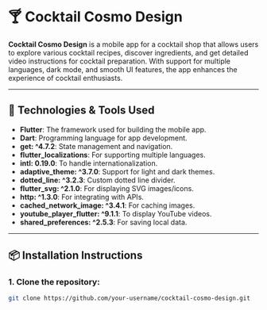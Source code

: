 # 🍸 Cocktail Cosmo Design

**Cocktail Cosmo Design** is a mobile app for a cocktail shop that allows users to explore various cocktail recipes, discover ingredients, and get detailed video instructions for cocktail preparation. With support for multiple languages, dark mode, and smooth UI features, the app enhances the experience of cocktail enthusiasts.

---

## 🚀 Technologies & Tools Used

- **Flutter**: The framework used for building the mobile app.
- **Dart**: Programming language for app development.
- **get: ^4.7.2**: State management and navigation.
- **flutter_localizations**: For supporting multiple languages.
- **intl: 0.19.0**: To handle internationalization.
- **adaptive_theme: ^3.7.0**: Support for light and dark themes.
- **dotted_line: ^3.2.3**: Custom dotted line divider.
- **flutter_svg: ^2.1.0**: For displaying SVG images/icons.
- **http: ^1.3.0**: For integrating with APIs.
- **cached_network_image: ^3.4.1**: For caching images.
- **youtube_player_flutter: ^9.1.1**: To display YouTube videos.
- **shared_preferences: ^2.5.3**: For saving local data.

---

## 📦 Installation Instructions

### 1. Clone the repository:
```bash
git clone https://github.com/your-username/cocktail-cosmo-design.git
